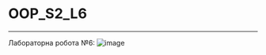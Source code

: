 # OOP_S2_L6
-------------
Лабораторна робота №6:
![image](https://github.com/YurijKryshtof0222/OOP_S2_L5/assets/105464154/d5e48139-dc9d-4cc6-ac25-dc39e690f0ba)
